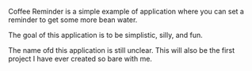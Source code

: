 Coffee Reminder is a simple example of application where you can set a reminder to get some more bean water.

The goal of this application is to be simplistic, silly, and fun.

The name ofd this application is still unclear. 
This will also be the first project I have ever created so bare with me.